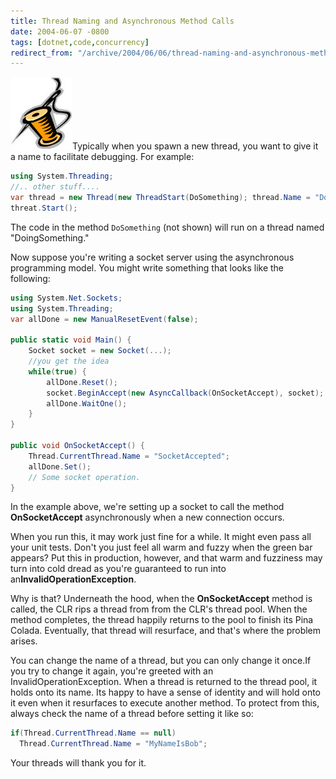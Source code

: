 ```yaml
---
title: Thread Naming and Asynchronous Method Calls
date: 2004-06-07 -0800
tags: [dotnet,code,concurrency]
redirect_from: "/archive/2004/06/06/thread-naming-and-asynchronous-method-calls.aspx/"
---
```


![Thread](/images/Thread.jpg)Typically when you spawn a new thread, you
want to give it a name to facilitate debugging. For example:

```csharp
using System.Threading;
//.. other stuff....
var thread = new Thread(new ThreadStart(DoSomething); thread.Name = "DoingSomething";
threat.Start();
```

The code in the method `DoSomething` (not shown) will run on a thread
named "DoingSomething."

Now suppose you're writing a socket server using the asynchronous programming model. You might write something that looks like the following:

```csharp
using System.Net.Sockets;
using System.Threading;
var allDone = new ManualResetEvent(false);

public static void Main() {
    Socket socket = new Socket(...);
    //you get the idea
    while(true) { 
        allDone.Reset();
        socket.BeginAccept(new AsyncCallback(OnSocketAccept), socket);
        allDone.WaitOne();
    }
}
    
public void OnSocketAccept() {
    Thread.CurrentThread.Name = "SocketAccepted";
    allDone.Set();
    // Some socket operation.
}
```

In the example above, we're setting up a socket to call the method
**OnSocketAccept** asynchronously when a new connection occurs.

When you run this, it may work just fine for a while. It might even pass
all your unit tests. Don't you just feel all warm and fuzzy when the
green bar appears? Put this in production, however, and that warm and
fuzziness may turn into cold dread as you're guaranteed to run into
an**InvalidOperationException**.

Why is that? Underneath the hood, when the **OnSocketAccept** method is
called, the CLR rips a thread from from the CLR's thread pool. When the
method completes, the thread happily returns to the pool to finish its
Pina Colada. Eventually, that thread will resurface, and that's where
the problem arises.

You can change the name of a thread, but you can only change it once.If
you try to change it again, you're greeted with an
InvalidOperationException. When a thread is returned to the thread pool,
it holds onto its name. Its happy to have a sense of identity and will
hold onto it even when it resurfaces to execute another method. To
protect from this, always check the name of a thread before setting it
like so:

```csharp
if(Thread.CurrentThread.Name == null)
  Thread.CurrentThread.Name = "MyNameIsBob";
```

Your threads will thank you for it.
